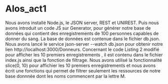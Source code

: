 # Alos_act1 

	
   Nous avons installé Node.js, le JSON server, REST et UNIREST. Puis nous avons introduit un code JS sur Generator, pour générer notre base de données qui
  contient des enregistrements de 100 personnes capables de donner du sang.
  La base de données est contenue dans le fichier db.json. 
  Nous avons lancé le service json-server --watch db.json pour obtenir notre lien http://localhost:3000/Donneurs.
  Concernant le code Listing 2 modifié pour afficher les 10 premiers enregistrements , il est contenu dans le fichier index.js ainsi que la fonction de filtrage.
  Nous avons utilisé la fonctionnalité slice(0, 10) pour affichier les 10 premiers enregistrements et nous avons écrit une fonctions qui
  permet de filtrer seulement les ressources de notre base donnnée dont les noms commencent par la lettre M. 
